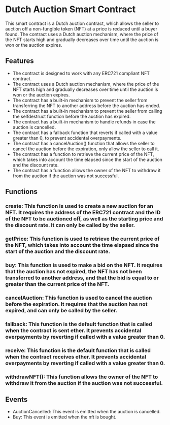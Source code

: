 # Dutch Auction Smart Contract
This smart contract is a Dutch auction contract, which allows the seller to auction off a non-fungible token (NFT) at a price is reduced until a buyer found. The contract uses a Dutch auction mechanism, where the price of the NFT starts high and gradually decreases over time until the auction is won or the auction expires.

## Features
- The contract is designed to work with any ERC721 compliant NFT contract.
- The contract uses a Dutch auction mechanism, where the price of the NFT starts high and gradually decreases over time until the auction is won or the auction expires.
- The contract has a built-in mechanism to prevent the seller from transferring the NFT to another address before the auction has ended.
- The contract has a built-in mechanism to prevent the seller from calling the selfdestruct function before the auction has expired.
- The contract has a built-in mechanism to handle refunds in case the auction is cancelled.
- The contract has a fallback function that reverts if called with a value greater than 0, to prevent accidental overpayments.
- The contract has a cancelAuction() function that allows the seller to cancel the auction before the expiration, only allow the seller to call it.
- The contract has a function to retrieve the current price of the NFT, which takes into account the time elapsed since the start of the auction and the discount rate.
- The contract has a function allows the owner of the NFT to withdraw it from the auction if the auction was not successful.

## Functions
### create: This function is used to create a new auction for an NFT. It requires the address of the ERC721 contract and the ID of the NFT to be auctioned off, as well as the starting price and the discount rate. It can only be called by the seller.

### getPrice: This function is used to retrieve the current price of the NFT, which takes into account the time elapsed since the start of the auction and the discount rate.

### buy: This function is used to make a bid on the NFT. It requires that the auction has not expired, the NFT has not been transferred to another address, and that the bid is equal to or greater than the current price of the NFT.

### cancelAuction: This function is used to cancel the auction before the expiration. It requires that the auction has not expired, and can only be called by the seller.

### fallback: This function is the default function that is called when the contract is sent ether. It prevents accidental overpayments by reverting if called with a value greater than 0.

### receive: This function is the default function that is called when the contract receives ether. It prevents accidental overpayments by reverting if called with a value greater than 0.

### withdrawNFT(): This function allows the owner of the NFT to withdraw it from the auction if the auction was not successful.

## Events
- AuctionCancelled: This event is emitted when the auction is cancelled.
- Buy: This event is emitted when the nft is bought.
